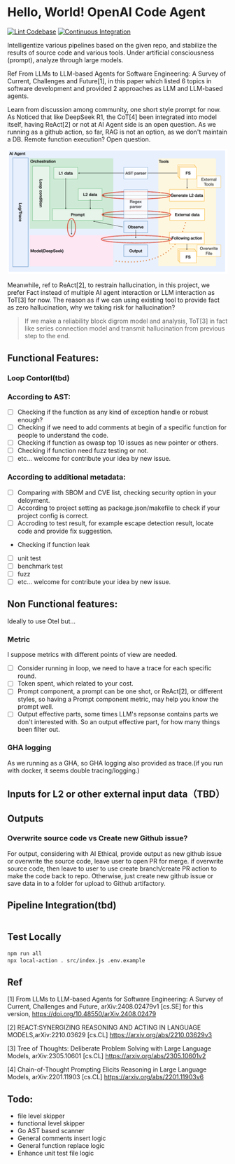 # Hello, World! OpenAI Code Agent

[![Lint Codebase](https://github.com/SamYuan1990/OpenAI_CodeAgent/actions/workflows/linter.yml/badge.svg)](https://github.com/SamYuan1990/OpenAI_CodeAgent/actions/workflows/linter.yml)
[![Continuous Integration](https://github.com/SamYuan1990/OpenAI_CodeAgent/actions/workflows/ci.yml/badge.svg)](https://github.com/SamYuan1990/OpenAI_CodeAgent/actions/workflows/ci.yml)

Intelligentize various pipelines based on the given repo, and stabilize the
results of source code and various tools. Under artificial consciousness
(prompt), analyze through large models.

Ref From LLMs to LLM-based Agents for Software Engineering: A Survey of Current,
Challenges and Future[1], in this paper which listed 6 topics in software
development and provided 2 approaches as LLM and LLM-based agents.

Learn from discussion among community, one short style prompt for now. As
Noticed that like DeepSeek R1, the CoT[4] been integrated into model itself,
having ReAct[2] or not at AI Agent side is an open question. As we running as a
github action, so far, RAG is not an option, as we don't maintain a DB. Remote
function execution? Open question.

![OverAllDesign](./Design.png)

Meanwhile, ref to ReAct[2], to restrain hallucination, in this project, we
prefer Fact instead of multiple AI agent interaction or LLM interaction as
ToT[3] for now. The reason as if we can using existing tool to provide fact as
zero hallucination, why we taking risk for hallucination?

> If we make a reliability block digrom model and analysis, ToT[3] in fact like
> series connection model and transmit hallucination from previous step to the
> end.

## Functional Features:

### Loop Contorl(tbd)

### According to AST:

- [ ] Checking if the function as any kind of exception handle or robust enough?
- [ ] Checking if we need to add comments at begin of a specific function for
      people to understand the code.
- [ ] Checking if function as owasp top 10 issues as new pointer or others.
- [ ] Checking if function need fuzz testing or not.
- [ ] etc... welcome for contribute your idea by new issue.

### According to additional metadata:

- [ ] Comparing with SBOM and CVE list, checking security option in your
      deloyment.
- [ ] According to project setting as package.json/makefile to check if your
      project config is correct.
- [ ] Accroding to test result, for example escape detection result, locate code
      and provide fix suggestion.
- Checking if function leak
- [ ] unit test
- [ ] benchmark test
- [ ] fuzz
- [ ] etc... welcome for contribute your idea by new issue.

## Non Functional features:

Ideally to use Otel but...

### Metric

I suppose metrics with different points of view are needed.

- [ ] Consider running in loop, we need to have a trace for each specific round.
- [ ] Token spent, which related to your cost.
- [ ] Prompt component, a prompt can be one shot, or ReAct[2], or different
      styles, so having a Prompt component metric, may help you know the prompt
      well.
- [ ] Output effective parts, some times LLM's repsonse contains parts we don't
      interested with. So an output effective part, for how many things been
      filter out.

### GHA logging

As we running as a GHA, so GHA logging also provided as trace.(if you run with
docker, it seems double tracing/logging.)

## Inputs for L2 or other external input data（TBD）

## Outputs

### Overwrite source code vs Create new Github issue?

For output, considering with AI Ethical, provide output as new github issue or
overwrite the source code, leave user to open PR for merge. if overwrite source
code, then leave to user to use create branch/create PR action to make the code
back to repo. Otherwise, just create new github issue or save data in to a
folder for upload to Github artifactory.

## Pipeline Integration(tbd)

```

```

## Test Locally

```
npm run all
npx local-action . src/index.js .env.example
```

## Ref

[1] From LLMs to LLM-based Agents for Software Engineering: A Survey of Current,
Challenges and Future, arXiv:2408.02479v1 [cs.SE] for this version,
https://doi.org/10.48550/arXiv.2408.02479

[2] REACT:SYNERGIZING REASONING AND ACTING IN LANGUAGE MODELS,arXiv:2210.03629
[cs.CL] https://arxiv.org/abs/2210.03629v3

[3] Tree of Thoughts: Deliberate Problem Solving with Large Language Models,
arXiv:2305.10601 [cs.CL] https://arxiv.org/abs/2305.10601v2

[4] Chain-of-Thought Prompting Elicits Reasoning in Large Language Models,
arXiv:2201.11903 [cs.CL] https://arxiv.org/abs/2201.11903v6

## Todo:

- file level skipper
- functional level skipper
- Go AST based scanner
- General comments insert logic
- General function replace logic
- Enhance unit test file logic
